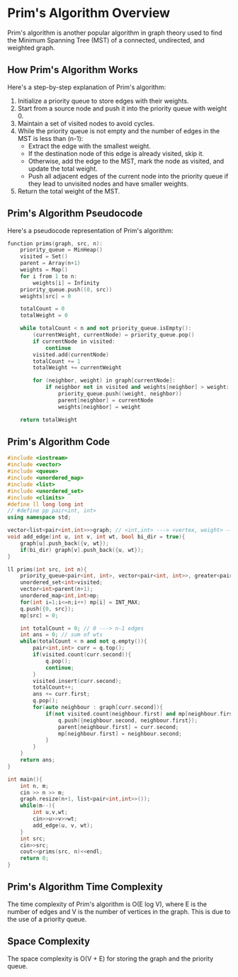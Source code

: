 # Prim's Algorithm Overview

Prim's algorithm is another popular algorithm in graph theory used to find the Minimum Spanning Tree (MST) of a connected, undirected, and weighted graph.

## How Prim's Algorithm Works

Here's a step-by-step explanation of Prim's algorithm:

1. Initialize a priority queue to store edges with their weights.
2. Start from a source node and push it into the priority queue with weight 0.
3. Maintain a set of visited nodes to avoid cycles.
4. While the priority queue is not empty and the number of edges in the MST is less than (n-1):
   - Extract the edge with the smallest weight.
   - If the destination node of this edge is already visited, skip it.
   - Otherwise, add the edge to the MST, mark the node as visited, and update the total weight.
   - Push all adjacent edges of the current node into the priority queue if they lead to unvisited nodes and have smaller weights.
5. Return the total weight of the MST.

## Prim's Algorithm Pseudocode

Here's a pseudocode representation of Prim's algorithm:

```cpp
function prims(graph, src, n):
    priority_queue = MinHeap()
    visited = Set()
    parent = Array(n+1)
    weights = Map()
    for i from 1 to n:
        weights[i] = Infinity
    priority_queue.push((0, src))
    weights[src] = 0

    totalCount = 0
    totalWeight = 0

    while totalCount < n and not priority_queue.isEmpty():
        (currentWeight, currentNode) = priority_queue.pop()
        if currentNode in visited:
            continue
        visited.add(currentNode)
        totalCount += 1
        totalWeight += currentWeight

        for (neighbor, weight) in graph[currentNode]:
            if neighbor not in visited and weights[neighbor] > weight:
                priority_queue.push((weight, neighbor))
                parent[neighbor] = currentNode
                weights[neighbor] = weight

    return totalWeight
```

## Prim's Algorithm Code

```cpp
#include <iostream>
#include <vector>
#include <queue>
#include <unordered_map>
#include <list>
#include <unordered_set>
#include <climits>
#define ll long long int
// #define pp pair<int, int>
using namespace std;

vector<list<pair<int,int>>>graph; // <int,int> ---> <vertex, weight> -- weighted graph
void add_edge(int u, int v, int wt, bool bi_dir = true){
    graph[u].push_back({v, wt});
    if(bi_dir) graph[v].push_back({u, wt});
}

ll prims(int src, int n){
    priority_queue<pair<int, int>, vector<pair<int, int>>, greater<pair<int, int>>> q; // {wt, node}
    unordered_set<int>visited;
    vector<int>parent(n+1);
    unordered_map<int,int>mp;
    for(int i=1;i<=n;i++) mp[i] = INT_MAX;
    q.push({0, src});
    mp[src] = 0;

    int totalCount = 0; // 0 ---> n-1 edges
    int ans = 0; // sum of wts
    while(totalCount < n and not q.empty()){
        pair<int,int> curr = q.top();
        if(visited.count(curr.second)){
            q.pop();
            continue;
        }
        visited.insert(curr.second);
        totalCount++;
        ans += curr.first;
        q.pop();
        for(auto neighbour : graph[curr.second]){
            if(not visited.count(neighbour.first) and mp[neighbour.first] > neighbour.second){
                q.push({neighbour.second, neighbour.first});
                parent[neighbour.first] = curr.second;
                mp[neighbour.first] = neighbour.second;
            }
        }
    }
    return ans;
}

int main(){
    int n, m;
    cin >> n >> m;
    graph.resize(n+1, list<pair<int,int>>());
    while(m--){
        int u,v,wt;
        cin>>u>>v>>wt;
        add_edge(u, v, wt);
    }
    int src;
    cin>>src;
    cout<<prims(src, n)<<endl;
    return 0;
}
```

## Prim's Algorithm Time Complexity

The time complexity of Prim's algorithm is O(E log V), where E is the number of edges and V is the number of vertices in the graph. This is due to the use of a priority queue.

## Space Complexity

The space complexity is O(V + E) for storing the graph and the priority queue.
